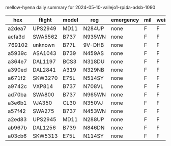 mellow-hyena daily summary for 2024-05-10-vallejo1-rpi4a-adsb-1090

|hex|flight|model|reg|emergency|mil|weirdo|
|--|--|--|--|--|--|--|
|a2dea7|UPS2949|MD11|N284UP|none|F|F|
|acfa3d|SWA5562|B737|N935WN|none|F|F|
|769102|unknown|B77L|9V-DHB|none|F|F|
|a5939c|ASA1043|B739|N459AS|none|F|F|
|a364e7|DAL1197|BCS3|N318DU|none|F|F|
|a390ed|DAL2841|A319|N329NB|none|F|F|
|a671f2|SKW3270|E75L|N514SY|none|F|F|
|a9742c|VXP814|B737|N708VL|none|F|F|
|ad70ba|SWA800|B737|N965WN|none|F|F|
|a3e6b1|VJA350|CL30|N350VJ|none|F|F|
|a57f42|SWA275|B737|N453WN|none|F|F|
|a2ed83|UPS2945|MD11|N288UP|none|F|F|
|ab967b|DAL1256|B739|N846DN|none|F|F|
|a03cb6|SKW5313|E75L|N114SY|none|F|F|
